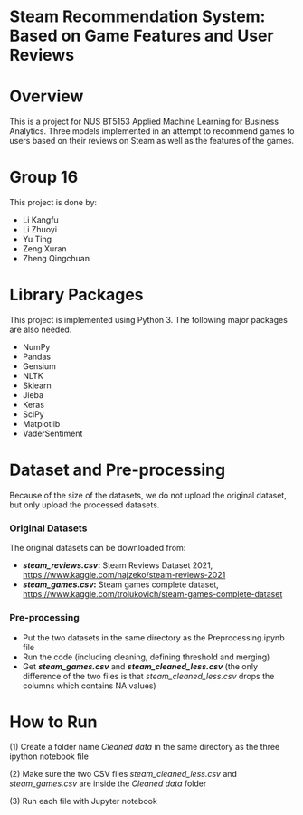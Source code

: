 # Steam Recommendation System: Based on Game Features and User Reviews

# Overview
This is a project for NUS BT5153 Applied Machine Learning for Business Analytics. Three models implemented in an attempt to
recommend games to users based on their reviews on Steam as well as the features of the games.

# Group 16
This project is done by:  
- Li Kangfu  
- Li Zhuoyi  
- Yu Ting 
- Zeng Xuran  
- Zheng Qingchuan  

# Library Packages
This project is implemented using Python 3. The following major packages are also needed.  
- NumPy
- Pandas  
- Gensium 
- NLTK
- Sklearn  
- Jieba  
- Keras  
- SciPy  
- Matplotlib  
- VaderSentiment  

# Dataset and Pre-processing
Because of the size of the datasets, we do not upload the original dataset, but only upload the processed datasets.
### Original Datasets
The original datasets can be downloaded from:
- ***steam_reviews.csv*:** Steam Reviews Dataset 2021, <https://www.kaggle.com/najzeko/steam-reviews-2021>
- ***steam_games.csv*:** Steam games complete dataset, <https://www.kaggle.com/trolukovich/steam-games-complete-dataset>

### Pre-processing
- Put the two datasets in the same directory as the Preprocessing.ipynb file
- Run the code (including cleaning, defining threshold and merging)
- Get ***steam_games.csv*** and ***steam_cleaned_less.csv*** (the only difference of the two files is that *steam_cleaned_less.csv* drops the columns which contains NA values)

# How to Run
(1) Create a folder name *Cleaned data* in the same directory as the three ipython notebook file

(2) Make sure the two CSV files *steam_cleaned_less.csv* and *steam_games.csv* are inside the *Cleaned data* folder

(3) Run each file with Jupyter notebook
